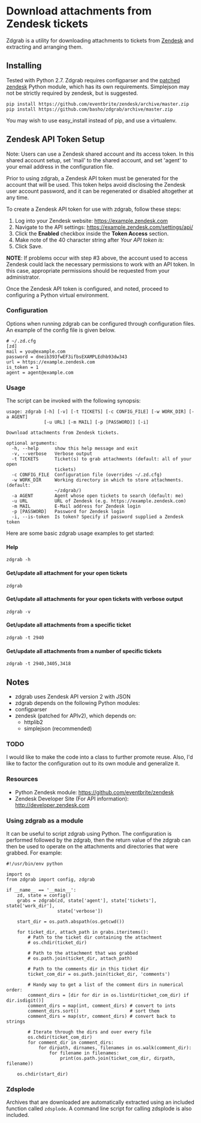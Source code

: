 # Download attachments from Zendesk tickets

Zdgrab is a utility for downloading attachments to tickets from
[Zendesk](http://www.zendesk.com) and extracting and arranging them.

## Installing

Tested with Python 2.7. Zdgrab requires configparser and the [patched
zendesk](http://github.com/eventbrite/zendesk) Python module, which has its own
requirements. Simplejson may not be strictly required by zendesk, but is
suggested.

```
pip install https://github.com/eventbrite/zendesk/archive/master.zip
pip install https://github.com/basho/zdgrab/archive/master.zip
```

You may wish to use easy_install instead of pip, and use a virtualenv.

## Zendesk API Token Setup

Note: Users can use a Zendesk shared account and its access token. In this
shared account setup, set 'mail' to the shared account, and set 'agent' to your
email address in the configuration file.

Prior to using zdgrab, a Zendesk API token must be generated for the account
that will be used. This token helps avoid disclosing the Zendesk user account
password, and it can be regenerated or disabled altogether at any time.

To create a Zendesk API token for use with zdgrab, follow these steps:

1. Log into your Zendesk website: https://example.zendesk.com
2. Navigate to the API settings: https://example.zendesk.com/settings/api/
3. Click the **Enabled** checkbox inside the **Token Access** section.
4. Make note of the 40 character string after *Your API token is:*
5. Click Save.

**NOTE**: If problems occur with step #3 above, the account used to access
Zendesk could lack the necessary permissions to work with an API token. In this
case, appropriate permissions should be requested from your administrator.

Once the Zendesk API token is configured, and noted, proceed to configuring
a Python virtual environment.

### Configuration

Options when running zdgrab can be configured through configuration files.  An
example of the config file is given below.

    # ~/.zd.cfg
    [zd]
    mail = you@example.com
    password = dneib393fwEF3ifbsEXAMPLEdhb93dw343
    url = https://example.zendesk.com
    is_token = 1
    agent = agent@example.com

### Usage

The script can be invoked with the following synopsis:

    usage: zdgrab [-h] [-v] [-t TICKETS] [-c CONFIG_FILE] [-w WORK_DIR] [-a AGENT]
                  [-u URL] [-m MAIL] [-p [PASSWORD]] [-i]

    Download attachments from Zendesk tickets.

    optional arguments:
      -h, --help      show this help message and exit
      -v, --verbose   Verbose output
      -t TICKETS      Ticket(s) to grab attachments (default: all of your open
                      tickets)
      -c CONFIG_FILE  Configuration file (overrides ~/.zd.cfg)
      -w WORK_DIR     Working directory in which to store attachments. (default:
                      ~/zdgrab/)
      -a AGENT        Agent whose open tickets to search (default: me)
      -u URL          URL of Zendesk (e.g. https://example.zendesk.com)
      -m MAIL         E-Mail address for Zendesk login
      -p [PASSWORD]   Password for Zendesk login
      -i, --is-token  Is token? Specify if password supplied a Zendesk token

Here are some basic zdgrab usage examples to get started:

#### Help

    zdgrab -h

#### Get/update all attachment for your open tickets

    zdgrab

#### Get/update all attachments for your open tickets with verbose output

    zdgrab -v

#### Get/update all attachments from a specific ticket

    zdgrab -t 2940

#### Get/update all attachments from a number of specific tickets

    zdgrab -t 2940,3405,3418

## Notes

* zdgrab uses Zendesk API version 2 with JSON
* zdgrab depends on the following Python modules:
 * configparser
 * zendesk (patched for APIv2), which depends on:
   * httplib2
   * simplejson (recommended)

### TODO

I would like to make the code into a class to further promote reuse. Also, I'd
like to factor the configuration out to its own module and generalize it.

### Resources

* Python Zendesk module: https://github.com/eventbrite/zendesk
* Zendesk Developer Site (For API information): http://developer.zendesk.com

### Using zdgrab as a module

It can be useful to script zdgrab using Python. The configuration is performed
followed by the zdgrab, then the return value of the zdgrab can then be used to
operate on the attachments and directories that were grabbed. For example:

```
#!/usr/bin/env python

import os
from zdgrab import config, zdgrab

if __name__ == '__main__':
    zd, state = config()
    grabs = zdgrab(zd, state['agent'], state['tickets'], state['work_dir'],
                   state['verbose'])

    start_dir = os.path.abspath(os.getcwd())

    for ticket_dir, attach_path in grabs.iteritems():
        # Path to the ticket dir containing the attachment
        # os.chdir(ticket_dir)

        # Path to the attachment that was grabbed
        # os.path.join(ticket_dir, attach_path)

        # Path to the comments dir in this ticket dir
        ticket_com_dir = os.path.join(ticket_dir, 'comments')

        # Handy way to get a list of the comment dirs in numerical order:
        comment_dirs = [dir for dir in os.listdir(ticket_com_dir) if dir.isdigit()]
        comment_dirs = map(int, comment_dirs) # convert to ints
        comment_dirs.sort()                   # sort them
        comment_dirs = map(str, comment_dirs) # convert back to strings

        # Iterate through the dirs and over every file
        os.chdir(ticket_com_dir)
        for comment_dir in comment_dirs:
            for dirpath, dirnames, filenames in os.walk(comment_dir):
                for filename in filenames:
                    print(os.path.join(ticket_com_dir, dirpath, filename))

    os.chdir(start_dir)
```

### Zdsplode

Archives that are downloaded are automatically extracted using an included
function called `zdsplode`. A command line script for calling zdsplode is also
included.

